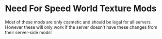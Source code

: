 # Need For Speed World Texture Mods
Most of these mods are only cosmetic and should be legal for all servers. However these will only work if the server doesn't have these changes from their server-side mods!
